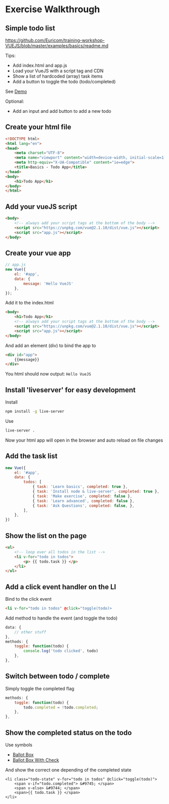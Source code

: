# Exercise Walkthrough
## Simple todo list

https://github.com/Euricom/training-workshop-VUEJS/blob/master/examples/basics/readme.md

Tips:

- Add index.html and app.js
- Load your VueJS with a script tag and CDN
- Show a list of hardcoded (array) task items
- Add a button to toggle the todo (todo/completed)

See [Demo](http://puffy-order.surge.sh/)

Optional:
- Add an input and add button to add a new todo

## Create your html file

```html
<!DOCTYPE html>
<html lang="en">
<head>
    <meta charset="UTF-8">
    <meta name="viewport" content="width=device-width, initial-scale=1.0">
    <meta http-equiv="X-UA-Compatible" content="ie=edge">
    <title>Basics - Todo App</title>
</head>
<body>
    <h1>Todo App</h1>
</body>
</html>
```

## Add your vueJS script

```html
<body>
    <!-- always add your script tags at the bottom of the body -->
    <script src="https://unpkg.com/vue@2.1.10/dist/vue.js"></script>
    <script src="app.js"></script>
</body>
```

## Create your vue app

```js
// app.js
new Vue({
    el: '#app',
    data: {
        message: 'Hello VueJS'
    },
});
```

Add it to the index.html

```html
<body>
    <h1>Todo App</h1>
    <!-- always add your script tags at the bottom of the body -->
    <script src="https://unpkg.com/vue@2.1.10/dist/vue.js"></script>
    <script src="app.js"></script>
</body>
```

And add an element (div) to bind the app to

```html
<div id="app">
    {{message}}
</div>
```

You html should now output: ```Hello VueJS```

## Install 'liveserver' for easy development

Install

```bash
npm install -g live-server
```

Use

```bash
live-server .
```

Now your html app will open in the browser and auto reload on file changes

## Add the task list

```js
new Vue({
    el: '#app',
    data: {
        todos: [
            { task: 'Learn basics', completed: true },
            { task: 'Install node & live-server', completed: true },
            { task: 'Make exercise', completed: false },
            { task: 'Learn advanced', completed: false },
            { task: 'Ask Questions', completed: false, },
        ],
    },
})
```

## Show the list on the page

```html
<ul>
    <!-- loop over all todos in the list -->
    <li v-for="todo in todos">
        <p> {{ todo.task }} </p>
    </li>
</ul>
```

## Add a click event handler on the LI

Bind to the click event

```html
<li v-for="todo in todos" @click="toggle(todo)>
```

Add method to handle the event (and toggle the todo)

```js
data: {
    // other stuff
},
methods: {
    toggle: function(todo) {
        console.log('todo clicked', todo)
    },
},
```

## Switch between todo / complete

Simply toggle the completed flag

```js
methods: {
    toggle: function(todo) {
        todo.completed = !todo.completed;
    },
},
```

## Show the completed status on the todo

Use symbols
- [Ballot Box](http://www.codetable.net/decimal/9744)
- [Ballot Box With Check](http://www.codetable.net/decimal/9745)

And show the correct one depending of the completed state

```
<li class="todo-state" v-for="todo in todos" @click="toggle(todo)">
    <span v-if="todo.completed"> &#9745; </span>
    <span v-else> &#9744; </span>
    <span>{{ todo.task }} </span>
</li>
```



